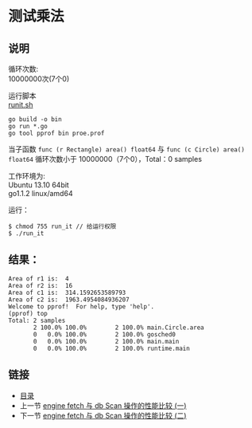 测试乘法
=============

说明
-------------

循环次数:  
10000000次(7个0)

运行脚本  
[runit.sh](multi/runit.sh)

```
go build -o bin
go run *.go
go tool pprof bin proe.prof
```

当子函数 `func (r Rectangle) area() float64` 与 `func (c Circle) area() float64` 循环次数小于 10000000（7个0），Total：0 samples

工作环境为:   
Ubuntu 13.10 64bit  
go1.1.2 linux/amd64   

运行：

```
$ chmod 755 run_it // 给运行权限
$ ./run_it
```

结果：
-------------

```
Area of r1 is:  4
Area of r2 is:  16
Area of c1 is:  314.1592653589793
Area of c2 is:  1963.4954084936207
Welcome to pprof!  For help, type 'help'.
(pprof) top
Total: 2 samples
       2 100.0% 100.0%        2 100.0% main.Circle.area
       0   0.0% 100.0%        2 100.0% gosched0
       0   0.0% 100.0%        2 100.0% main.main
       0   0.0% 100.0%        2 100.0% runtime.main
```

链接
-------------
- [目录](README.md)
- 上一节 [engine fetch 与 db Scan 操作的性能比较 (一)](01.md)
- 下一节 [engine fetch 与 db Scan 操作的性能比较 (二)](03.md)